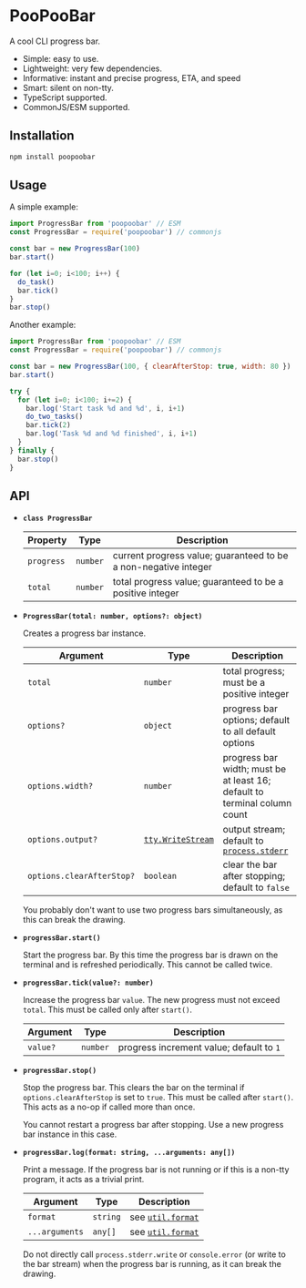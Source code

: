 # PooPooBar

A cool CLI progress bar.

- Simple: easy to use.
- Lightweight: very few dependencies.
- Informative: instant and precise progress, ETA, and speed
- Smart: silent on non-tty.
- TypeScript supported.
- CommonJS/ESM supported.

## Installation

```sh
npm install poopoobar
```

## Usage

A simple example:

```js
import ProgressBar from 'poopoobar' // ESM
const ProgressBar = require('poopoobar') // commonjs

const bar = new ProgressBar(100)
bar.start()

for (let i=0; i<100; i++) {
  do_task()
  bar.tick()
}
bar.stop()
```

Another example:

```js
import ProgressBar from 'poopoobar' // ESM
const ProgressBar = require('poopoobar') // commonjs

const bar = new ProgressBar(100, { clearAfterStop: true, width: 80 })
bar.start()

try {
  for (let i=0; i<100; i+=2) {
    bar.log('Start task %d and %d', i, i+1)
    do_two_tasks()
    bar.tick(2)
    bar.log('Task %d and %d finished', i, i+1)
  }
} finally {
  bar.stop()
}
```

## API

- **`class ProgressBar`**

  | Property | Type | Description |
  | -------- | ---- | ----------- |
  | `progress` | `number` | current progress value; guaranteed to be a non-negative integer |
  | `total` | `number` | total progress value; guaranteed to be a positive integer |

- **`ProgressBar(total: number, options?: object)`**

  Creates a progress bar instance.

  | Argument | Type | Description |
  | -------- | ---- | ----------- |
  | `total`  | `number` | total progress; must be a positive integer |
  | `options?` | `object` | progress bar options; default to all default options |
  | `options.width?` | `number` | progress bar width; must be at least 16; default to terminal column count |
  | `options.output?` | [`tty.WriteStream`](https://nodejs.org/api/tty.html#class-ttywritestream) | output stream; default to [`process.stderr`](https://nodejs.org/api/process.html#processstderr) |
  | `options.clearAfterStop?` | `boolean` |  clear the bar after stopping; default to `false` |

  You probably don't want to use two progress bars simultaneously,
  as this can break the drawing.

- **`progressBar.start()`**

  Start the progress bar. By this time the progress bar is drawn on the terminal and is refreshed
  periodically. This cannot be called twice.

- **`progressBar.tick(value?: number)`**

  Increase the progress bar `value`. The new progress must not exceed `total`. This must be called
  only after `start()`.

   | Argument | Type | Description |
   | -------- | ---- | ----------- |
   | `value?`  | `number` | progress increment value; default to `1` |

- **`progressBar.stop()`**

  Stop the progress bar. This clears the bar on the terminal if `options.clearAfterStop` is set to
  `true`. This must be called after `start()`. This acts as a no-op if called more than once.

  You cannot restart a progress bar after stopping. Use a new progress bar instance in this case.

- **`progressBar.log(format: string, ...arguments: any[])`**

  Print a message. If the progress bar is not running or if this is a non-tty program, it acts as a
  trivial print.

  | Argument | Type | Description |
  | -------- | ---- | ----------- |
  | `format` | `string` | see [`util.format`](https://nodejs.org/api/util.html#utilformatformat-args) |
  | `...arguments` | `any[]` | see [`util.format`](https://nodejs.org/api/util.html#utilformatformat-args) |

  Do not directly call `process.stderr.write` or `console.error` (or write to the bar stream) when
  the progress bar is running, as it can break the drawing.
